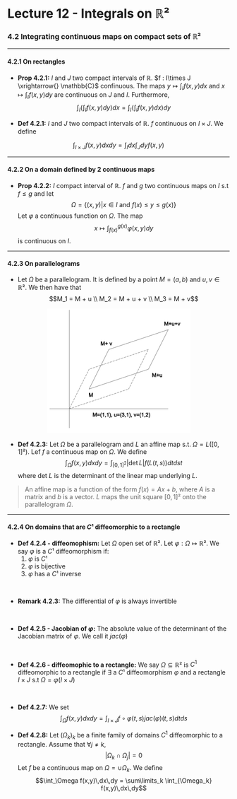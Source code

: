 # Lecture 12 - Integrals on $\mathbb{R}²$

### 4.2 Integrating continuous maps on compact sets of $\mathbb{R}²$
---
#### 4.2.1 On rectangles

- **Prop 4.2.1:** $I$ and $J$ two compact intervals of $\mathbb{R}$. $f : I\times J \xrightarrow{} \mathbb{C}$ confinuous. The maps $y \mapsto \int_{I}f(x,y)dx$ and $x \mapsto \int_I f(x,y)dy$ are continuous on $J$ and $I$. Furthermore,
$$\int_I(\int_I f(x,y)dy)dx = \int_I(\int_I f(x,y)dx)dy $$

- **Def 4.2.1:** $I$ and $J$ two compact intervals of $\mathbb{R}$. $f$ continuous on $I\times J$. We define
 
$$\int_{I\times J}f(x,y)dxdy = \int_I dx \int_J dy f(x,y)$$

---
#### 4.2.2 On a domain defined by 2 continuous maps

- **Prop 4.2.2:** $I$ compact interval of $\mathbb{R}$. $f$ and $g$ two continuous maps on $I$ s.t $f \le g$  and let 
$$\Omega = \{(x,y) | x \in I \text{ and } f(x) \le y \le g(x)\}$$
Let $\varphi$ a continuous function on $\Omega$. The map
$$x \mapsto \int_{f(x)}^{g(x)} \varphi(x, y) d y$$
is continuous on $I$.
---
#### 4.2.3 On parallelograms
- Let $\Omega$ be a parallelogram. It is defined by a point $M = (a,b)$ and $u,v \in \mathbb{R}²$. We then have that 
$$M_1 = M + u \\ M_2 = M + u + v \\ M_3 = M + v$$

<center>

![image of graph](./graph.png)</center>


- **Def 4.2.3:** Let $\Omega$ be a parallelogram and $L$ an affine map s.t. $\Omega = L([0,1]²)$. Lef $f$ a continuous map on $\Omega$. We define
$$\int_\Omega f(x,y)dxdy = \int_{[0,1]^2} |\det L|f(L(t,s))dtdst$$
where det $L$ is the determinant of the linear map underlying $L$.
>An affine map is a function of the form $f(x) = Ax + b$, where $A$ is a matrix and $b$ is a vector. $L$ maps the unit square $[0,1]²$ onto the parallelogram $\Omega$.
---

#### 4.2.4 On domains that are $C¹$ diffeomorphic to a rectangle

- **Def 4.2.4 - diffeomophism:** Let $\Omega$ open set of $\mathbb{R}²$. Let $\varphi : \Omega \mapsto \mathbb{R}²$. We say $\varphi$ is a $C¹$ diffeomorphism  if:
  1. $\varphi$ is $C¹$
  2. $\varphi$ is bijective
  3. $\varphi$ has a $C¹$ inverse
<br>

- **Remark 4.2.3:** The differential of $\varphi$ is always invertible

<br>

- **Def 4.2.5 - Jacobian of $\varphi$:** The absolute value of the determinant of the Jacobian matrix of $\varphi$. We call it $jac(\varphi)$

<br>

- **Def 4.2.6 - diffeomophic to a rectangle:** We say $\Omega \subseteq \mathbb{R}²$ is $C^1$ diffeomorphic to a rectangle if $\exists$ a $C¹$ diffeomorphism $\varphi$ and a rectangle $I \times J$ s.t $\Omega = \varphi(I\times J)$

<br>

- **Def 4.2.7:** We set
$$\int_\Omega f(x,y)dxdy = \int_{I \times J} f \circ \varphi(t,s)jac(\varphi)(t,s)dtds$$

- **Def 4.2.8:** Let $(\Omega_k)_k$ be a finite family of domains $C^1$ diffeomorphic to a rectangle. Assume that  $\forall j \neq k$,
$$|\Omega_k \cap \Omega_j| = 0$$
Let $f$ be a continuous map on $\Omega = \cup \Omega_k$. We define
$$\int_\Omega f(x,y)\,dx\,dy = \sum\limits_k \int_{\Omega_k} f(x,y)\,dx\,dy$$
